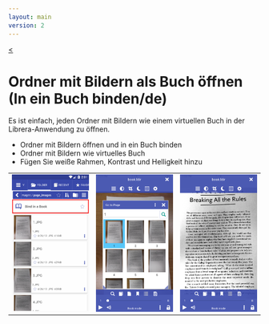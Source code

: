 ```yaml
---
layout: main
version: 2
---
```

[<](/wiki/de)

# Ordner mit Bildern als Buch öffnen (In ein Buch binden/de)
Es ist einfach, jeden Ordner mit Bildern wie einem virtuellen Buch in der Librera-Anwendung zu öffnen.


* Ordner mit Bildern öffnen und in ein Buch binden
* Ordner mit Bildern wie virtuelles Buch
* Fügen Sie weiße Rahmen, Kontrast und Helligkeit hinzu

||||
|-|-|-|
|![](1.png)|![](2.png)|![](3.png)|


